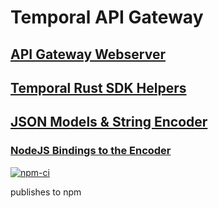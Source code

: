 # Temporal API Gateway

## [API Gateway Webserver](./crates/apig_server/README.md)

## [Temporal Rust SDK Helpers](./crates/temporal-sdk-helpers/README.md)

## [JSON Models & String Encoder](./crates/temporal-json/README.md)

### [NodeJS Bindings to the Encoder](./crates/temporal-json-node/README.md)
[![npm-ci](https://github.com/noxasaxon/temporal_apig/actions/workflows/npm-ci.yml/badge.svg)](https://github.com/noxasaxon/temporal_apig/actions/workflows/npm-ci.yml)

publishes to npm